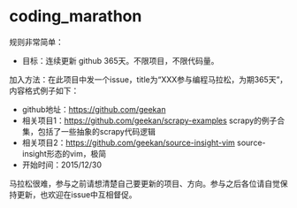 # coding_marathon

规则非常简单：

* 目标：连续更新 github 365天。不限项目，不限代码量。

加入方法：在此项目中发一个issue，title为“XXX参与编程马拉松，为期365天”，内容格式例子如下：

* github地址：https://github.com/geekan
* 相关项目1：https://github.com/geekan/scrapy-examples scrapy的例子合集，包括了一些抽象的scrapy代码逻辑
* 相关项目2：https://github.com/geekan/source-insight-vim source-insight形态的vim，极简
* 开始时间：2015/12/30

马拉松很难，参与之前请想清楚自己要更新的项目、方向。参与之后各位请自觉保持更新，也欢迎在issue中互相督促。
